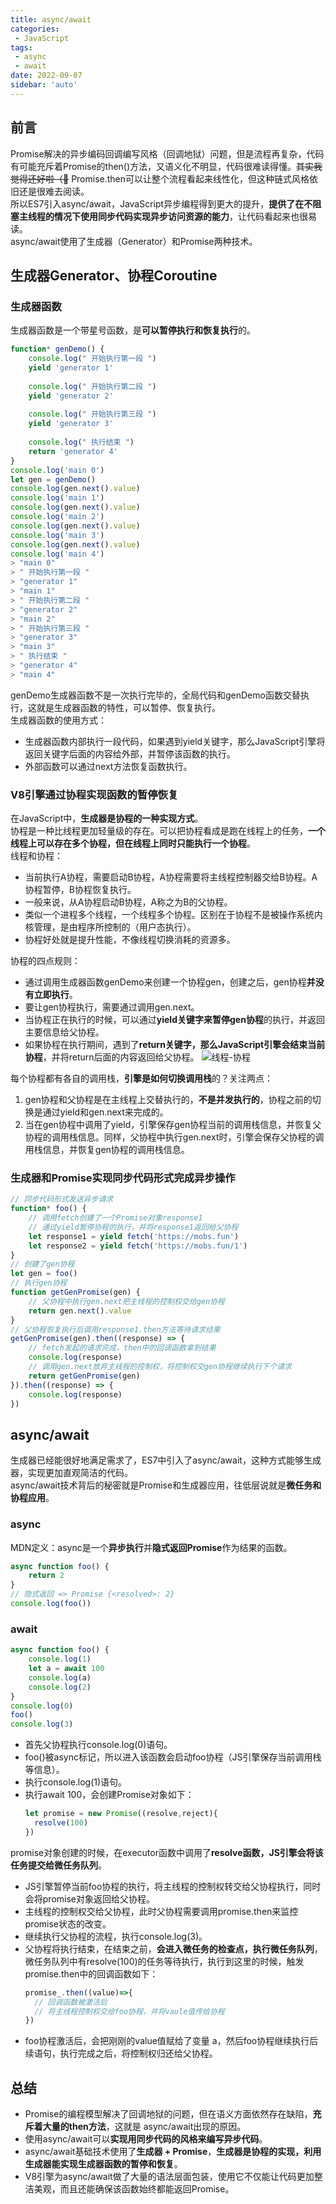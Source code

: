 ```yaml
---
title: async/await
categories:
 - JavaScript
tags:
 - async
 - await
date: 2022-09-07
sidebar: 'auto'
---
```


## 前言
Promise解决的异步编码回调编写风格（回调地狱）问题，但是流程再复杂，代码有可能充斥着Promise的then()方法，又语义化不明显，代码很难读得懂。~~其实我觉得还好啦（🏃~~
Promise.then可以让整个流程看起来线性化，但这种链式风格依旧还是很难去阅读。<br/>
所以ES7引入async/await，JavaScript异步编程得到更大的提升，**提供了在不阻塞主线程的情况下使用同步代码实现异步访问资源的能力**，让代码看起来也很易读。<br/>
async/await使用了生成器（Generator）和Promise两种技术。

## 生成器Generator、协程Coroutine

### 生成器函数
生成器函数是一个带星号函数，是**可以暂停执行和恢复执行**的。
```js
function* genDemo() {
    console.log(" 开始执行第一段 ")
    yield 'generator 1'
 
    console.log(" 开始执行第二段 ")
    yield 'generator 2'
 
    console.log(" 开始执行第三段 ")
    yield 'generator 3'
 
    console.log(" 执行结束 ")
    return 'generator 4'
}
console.log('main 0')          
let gen = genDemo()
console.log(gen.next().value)  
console.log('main 1')          
console.log(gen.next().value)  
console.log('main 2')          
console.log(gen.next().value)  
console.log('main 3')          
console.log(gen.next().value) 
console.log('main 4')          
> "main 0"
> " 开始执行第一段 "
> "generator 1"
> "main 1"
> " 开始执行第二段 "
> "generator 2"
> "main 2"
> " 开始执行第三段 "
> "generator 3"
> "main 3"
> " 执行结束 "
> "generator 4"
> "main 4"
```
genDemo生成器函数不是一次执行完毕的，全局代码和genDemo函数交替执行，这就是生成器函数的特性，可以暂停、恢复执行。<br/>
生成器函数的使用方式：
* 生成器函数内部执行一段代码，如果遇到yield关键字，那么JavaScript引擎将返回关键字后面的内容给外部，并暂停该函数的执行。
* 外部函数可以通过next方法恢复函数执行。

### V8引擎通过协程实现函数的暂停恢复
在JavaScript中，**生成器是协程的一种实现方式**。<br/>
协程是一种比线程更加轻量级的存在。可以把协程看成是跑在线程上的任务，**一个线程上可以存在多个协程，但在线程上同时只能执行一个协程**。<br/>
线程和协程：
* 当前执行A协程，需要启动B协程，A协程需要将主线程控制器交给B协程。A协程暂停，B协程恢复执行。
* 一般来说，从A协程启动B协程，A称之为B的父协程。
* 类似一个进程多个线程，一个线程多个协程。区别在于协程不是被操作系统内核管理，是由程序所控制的（用户态执行）。
* 协程好处就是提升性能，不像线程切换消耗的资源多。<br/>

协程的四点规则：
* 通过调用生成器函数genDemo来创建一个协程gen，创建之后，gen协程**并没有立即执行**。
* 要让gen协程执行，需要通过调用gen.next。
* 当协程正在执行的时候，可以通过**yield关键字来暂停gen协程**的执行，并返回主要信息给父协程。
* 如果协程在执行期间，遇到了**return关键字，那么JavaScript引擎会结束当前协程**，并将return后面的内容返回给父协程。
![线程-协程](https://s2.loli.net/2022/09/07/MfjlJ5KbXLcO97N.png)

每个协程都有各自的调用栈，**引擎是如何切换调用栈**的？关注两点：
1. gen协程和父协程是在主线程上交替执行的，**不是并发执行的**，协程之前的切换是通过yield和gen.next来完成的。
2. 当在gen协程中调用了yield，引擎保存gen协程当前的调用栈信息，并恢复父协程的调用栈信息。同样，父协程中执行gen.next时，引擎会保存父协程的调用栈信息，并恢复gen协程的调用栈信息。

### 生成器和Promise实现同步代码形式完成异步操作
```js
// 同步代码形式发送异步请求
function* foo() {
    // 调用fetch创建了一个Promise对象response1
    // 通过yield暂停协程的执行，并将response1返回给父协程
    let response1 = yield fetch('https://mobs.fun')
    let response2 = yield fetch('https://mobs.fun/1')
}
// 创建了gen协程
let gen = foo()
// 执行gen协程
function getGenPromise(gen) {
    // 父协程中执行gen.next把主线程的控制权交给gen协程
    return gen.next().value
}
// 父协程恢复执行后调用response1.then方法等待请求结果
getGenPromise(gen).then((response) => {
    // fetch发起的请求完成，then中的回调函数拿到结果
    console.log(response)
    // 调用gen.next放弃主线程的控制权，将控制权交gen协程继续执行下个请求
    return getGenPromise(gen)
}).then((response) => {
    console.log(response)
})
```

## async/await
生成器已经能很好地满足需求了，ES7中引入了async/await，这种方式能够生成器，实现更加直观简洁的代码。<br/>
async/await技术背后的秘密就是Promise和生成器应用，往低层说就是**微任务和协程应用**。
### async
MDN定义：async是一个**异步执行**并**隐式返回Promise**作为结果的函数。
```js
async function foo() {
    return 2
}
// 隐式返回 => Promise {<resolved>: 2}
console.log(foo())
```
### await
```js
async function foo() {
    console.log(1)
    let a = await 100
    console.log(a)
    console.log(2)
}
console.log(0)
foo()
console.log(3)
```
* 首先父协程执行console.log(0)语句。
* foo()被async标记，所以进入该函数会启动foo协程（JS引擎保存当前调用栈等信息）。
* 执行console.log(1)语句。
* 执行await 100，会创建Promise对象如下：
  ```js
  let promise = new Promise((resolve,reject){
    resolve(100)
  })
  ```
 promise对象创建的时候，在executor函数中调用了**resolve函数，JS引擎会将该任务提交给微任务队列**。
* JS引擎暂停当前foo协程的执行，将主线程的控制权转交给父协程执行，同时会将promise对象返回给父协程。
* 主线程的控制权交给父协程，此时父协程需要调用promise.then来监控promise状态的改变。
* 继续执行父协程的流程，执行console.log(3)。
* 父协程将执行结束，在结束之前，**会进入微任务的检查点，执行微任务队列**，微任务队列中有resolve(100)的任务等待执行，执行到这里的时候，触发promise.then中的回调函数如下：
  ```js
  promise_.then((value)=>{
    // 回调函数被激活后
    // 将主线程控制权交给foo协程，并将vaule值传给协程
  })
  ```
* foo协程激活后，会把刚刚的value值赋给了变量 a，然后foo协程继续执行后续语句，执行完成之后，将控制权归还给父协程。

## 总结
* Promise的编程模型解决了回调地狱的问题，但在语义方面依然存在缺陷，**充斥着大量的then方法**，这就是 async/await出现的原因。
* 使用async/await可以**实现用同步代码的风格来编写异步代码**。
* async/await基础技术使用了**生成器 + Promise**，**生成器是协程的实现，利用生成器能实现生成器函数的暂停和恢复**。
* V8引擎为async/await做了大量的语法层面包装，使用它不仅能让代码更加整洁美观，而且还能确保该函数始终都能返回Promise。